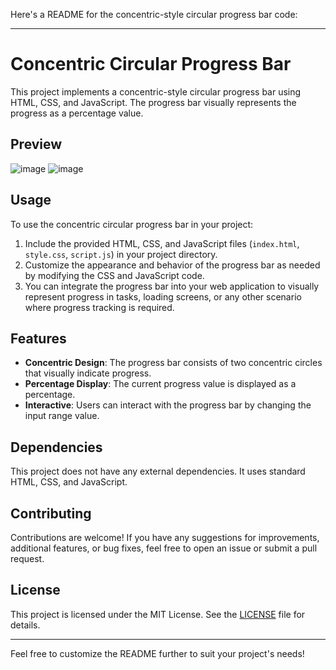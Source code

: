 Here's a README for the concentric-style circular progress bar code:

---

# Concentric Circular Progress Bar

This project implements a concentric-style circular progress bar using HTML, CSS, and JavaScript. The progress bar visually represents the progress as a percentage value.

## Preview

![image](https://github.com/eawariyah/Responsive-HTML-CSS-Circular-Progress-Bar/assets/109866711/ef7ea94d-69a2-41bd-a90e-fe08f1f19574)
![image](https://github.com/eawariyah/Responsive-HTML-CSS-Circular-Progress-Bar/assets/109866711/16994214-3138-47b1-b7c9-83d03bbfc1c1)



## Usage

To use the concentric circular progress bar in your project:

1. Include the provided HTML, CSS, and JavaScript files (`index.html`, `style.css`, `script.js`) in your project directory.
2. Customize the appearance and behavior of the progress bar as needed by modifying the CSS and JavaScript code.
3. You can integrate the progress bar into your web application to visually represent progress in tasks, loading screens, or any other scenario where progress tracking is required.

## Features

- **Concentric Design**: The progress bar consists of two concentric circles that visually indicate progress.
- **Percentage Display**: The current progress value is displayed as a percentage.
- **Interactive**: Users can interact with the progress bar by changing the input range value.

## Dependencies

This project does not have any external dependencies. It uses standard HTML, CSS, and JavaScript.

## Contributing

Contributions are welcome! If you have any suggestions for improvements, additional features, or bug fixes, feel free to open an issue or submit a pull request.

## License

This project is licensed under the MIT License. See the [LICENSE](LICENSE) file for details.

---

Feel free to customize the README further to suit your project's needs!
